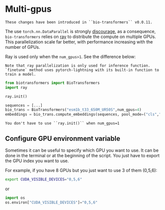 # Multi-gpus

```{note}
These changes have been introduced in ``bio-transformers`` v0.0.11.
```

The use ``torch.nn.DataParallel`` is strongly [discourage](https://pytorch.org/docs/stable/notes/cuda.html#cuda-nn-ddp-instead), as a consequence, ``bio-transformers`` relies on [ray](https://docs.ray.io/en/master/?badge=master#) to distribute the compute on multiple GPUs. This parallelization scale far better, with performance increasing with the number of GPUs.

Ray is used only when the ``num_gpus>1``. See the difference below:

```{important}
Note that ray parallelization is only used for inference function. `finetune` method uses pytorch-lightning with its built-in function to train a model.
```

```python
from biotransformers import BioTransformers
import ray

ray.init()

sequences = [...]
bio_trans = BioTransformers("esm1b_t33_650M_UR50S",num_gpus=4)
embeddings = bio_trans.compute_embeddings(sequences, pool_mode=("cls","mean"), batch_size=8)
```

```{note}
You don't have to use ``ray.init()`` when num_gpus=1
```

## Configure GPU environment variable

Sometimes it can be useful to specify which GPU you want to use. It can be done in the terminal or at the beginning of the script. You just have to export the GPU index you want to use.

For example, if you have 8 GPUs but you just want to use 3 of them (0,5,6):

```bash
export CUDA_VISIBLE_DEVICES="0,5,6"
```

or

```python
import os
os.environ["CUDA_VISIBLE_DEVICES"]="0,5,6"
```
